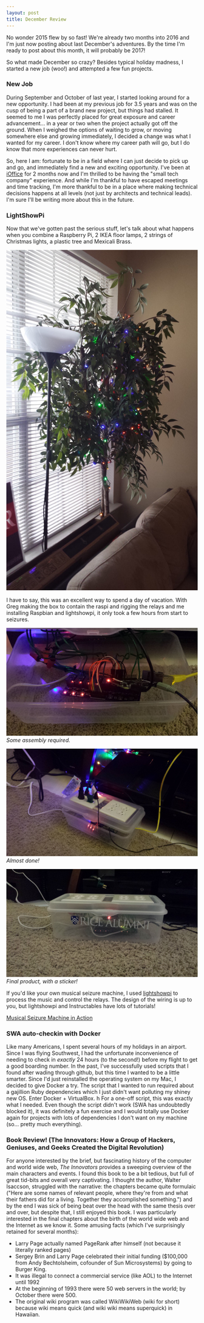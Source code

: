 ```yaml
---
layout: post
title: December Review
---
```


No wonder 2015 flew by so fast! We're already two months into 2016 and I'm just now posting about last December's adventures. By the time I'm ready to post about this month, it will probably be 2017!

So what made December so crazy? Besides typical holiday madness, I started a new job (woo!) and attempted a few fun projects.

### New Job
During September and October of last year, I started looking around for a new opportunity. I had been at my previous job for 3.5 years and was on the cusp of being a part of a brand new project, but things had stalled. It seemed to me I was perfectly placed for great exposure and career advancement... in a year or two when the project actually got off the ground. When I weighed the options of waiting to grow, or moving somewhere else and growing immediately, I decided a change was what I wanted for my career. I don't know where my career path will go, but I do know that more experiences can never hurt.

So, here I am: fortunate to be in a field where I can just decide to pick up and go, and immediately find a new and exciting opportunity. I've been at [iOffice](http://www.iofficecorp.com/) for 2 months now and I'm thrilled to be having the "small tech company" experience. And while I'm thankful to have escaped meetings and time tracking, I'm more thankful to be in a place where making technical decisions happens at all levels (not just by architects and technical leads). I'm sure I'll be writing more about this in the future.

### LightShowPi
Now that we've gotten past the serious stuff, let's talk about what happens when you combine a Raspberry Pi, 2 IKEA floor lamps, 2 strings of Christmas lights, a plastic tree and Mexicali Brass.

![The unsuspecting victims...](../images/raspi_christmas/20151224_130855.jpg)

I have to say, this was an excellent way to spend a day of vacation. With Greg making the box to contain the raspi and rigging the relays and me installing Raspbian and lightshowpi, it only took a few hours from start to seizures. 

![raspi1](../images/raspi_christmas/20151224_210503.jpg)
*Some assembly required.*

![raspi2](../images/raspi_christmas/20151224_210520.jpg)
*Almost done!*

![raspi3](../images/raspi_christmas/20151226_164336.jpg)
*Final product, with a sticker!*

If you'd like your own musical seizure machine, I used [lightshowpi](http://lightshowpi.org/getting-started/) to process the music and control the relays. The design of the wiring is up to you, but lightshowpi and Instructables have lots of tutorials!

[Musical Seizure Machine in Action](https://photos.google.com/share/AF1QipM7SB9wDJo67B2TLoAI5jUDCiRyFOPB0zVsx1tHRncSx96PfEDNYI83E8qAVT1gHA/photo/AF1QipPADg--vG8MM7UWdia5aj4rfBJKrjf8L04TJ2dN?key=cWFMSFhocDg3dlc5NnZIU2FLSkJEeldSLVh4UTZn)

### SWA auto-checkin with Docker
Like many Americans, I spent several hours of my holidays in an airport. Since I was flying Southwest, I had the unfortunate inconvenience of needing to check in _exactly_ 24 hours (to the second!) before my flight to get a good boarding number. In the past, I've successfully used scripts that I found after wading through github, but this time I wanted to be a little smarter. Since I'd just reinstalled the operating system on my Mac, I decided to give Docker a try. The script that I wanted to run required about a gajillion Ruby dependencies which I just didn't want polluting my shiney new OS. Enter Docker + VirtualBox. 
h
For a one-off script, this was exactly what I needed. Even though the script didn't work (SWA has undoubtedly blocked it), it was definitely a fun exercise and I would totally use Docker again for projects with lots of dependencies I don't want on my machine (so... pretty much everything). 

### Book Review! (The Innovators: How a Group of Hackers, Geniuses, and Geeks Created the Digital Revolution)
For anyone interested by the brief, but fascinating history of the computer and world wide web, _The Innovators_ provides a sweeping overview of the main characters and events. I found this book to be a bit tedious, but full of great tid-bits and overall very captivating. I thought the author, Walter Isaccson, struggled with the narrative: the chapters became quite formulaic ("Here are some names of relevant people, where they're from and what their fathers did for a living. Together they accomplished something.") and by the end I was sick of being beat over the head with the same thesis over and over, but despite that, I still enjoyed this book. I was particularly interested in the final chapters about the birth of the world wide web and the Internet as we know it. Some amusing facts (which I've surprisingly retained for several months):
 * Larry Page actually named PageRank after himself (not because it literally ranked pages)
 * Sergey Brin and Larry Page celebrated their initial funding ($100,000 from Andy Bechtolsheim, cofounder of Sun Microsystems) by going to Burger King.
 * It was illegal to connect a commercial service (like AOL) to the Internet until 1992
 * At the beginning of 1993 there were 50 web servers in the world; by October there were 500.
 * The original wiki program was called WikiWikiWeb (wiki for short) because wiki means quick (and wiki wiki means superquick) in Hawaiian.
